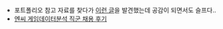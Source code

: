 - 포트폴리오 참고 자료를 찾다가 [이런 글](https://okky.kr/article/396216)을 발견했는데 공감이 되면서도 슬프다..
- [엔씨 게임데이터분석 직군 채용 후기](https://brunch.co.kr/@gimmesilver/26)
